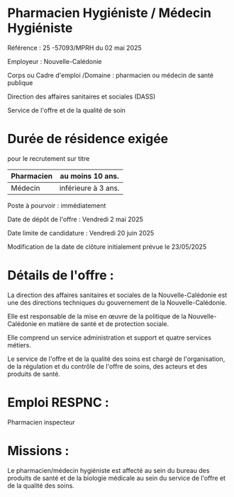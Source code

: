 # Pharmacien Hygiéniste / Médecin Hygiéniste

Référence : 25 -57093/MPRH du 02 mai 2025

Employeur : Nouvelle-Calédonie

Corps ou Cadre d'emploi /Domaine : pharmacien ou médecin de santé publique

Direction des affaires sanitaires et sociales (DASS)

Service de l'offre et de la qualité de soin

# Durée de résidence exigée

pour le recrutement sur titre

| Pharmacien | au moins 10 ans.    |
| ---------- | ------------------- |
| Médecin    | inférieure à 3 ans. |

Poste à pourvoir : immédiatement

Date de dépôt de l'offre : Vendredi 2 mai 2025

Date limite de candidature : Vendredi 20 juin 2025

Modification de la date de clôture initialement prévue le 23/05/2025

# Détails de l'offre :

La direction des affaires sanitaires et sociales de la Nouvelle-Calédonie est une des directions techniques du gouvernement de la Nouvelle-Calédonie.

Elle est responsable de la mise en œuvre de la politique de la Nouvelle-Calédonie en matière de santé et de protection sociale.

Elle comprend un service administration et support et quatre services métiers.

Le service de l'offre et de la qualité des soins est chargé de l'organisation, de la régulation et du contrôle de l'offre de soins, des acteurs et des produits de santé.

# Emploi RESPNC :

Pharmacien inspecteur

# Missions :

Le pharmacien/médecin hygiéniste est affecté au sein du bureau des produits de santé et de la biologie médicale au sein du service de l'offre et de la qualité des soins.
